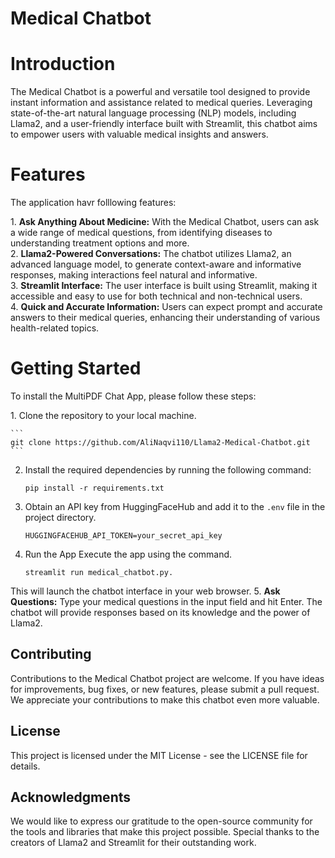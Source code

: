 # Medical Chatbot

# Introduction
<p>The Medical Chatbot is a powerful and versatile tool designed to provide instant information and assistance related to medical queries. Leveraging state-of-the-art natural language processing (NLP) models, including Llama2, and a user-friendly interface built with Streamlit, this chatbot aims to empower users with valuable medical insights and answers.</p>

# Features
<p>The application havr folllowing features:</p>
1. <b>Ask Anything About Medicine:</b> With the Medical Chatbot, users can ask a wide range of medical questions, from identifying diseases to understanding treatment options and more.<br>
2. <b>Llama2-Powered Conversations:</b> The chatbot utilizes Llama2, an advanced language model, to generate context-aware and informative responses, making interactions feel natural and informative.<br>
3. <b>Streamlit Interface:</b> The user interface is built using Streamlit, making it accessible and easy to use for both technical and non-technical users.<br>
4. <b>Quick and Accurate Information:</b> Users can expect prompt and accurate answers to their medical queries, enhancing their understanding of various health-related topics.<br>


# Getting Started
 <p>To install the MultiPDF Chat App, please follow these steps:</p>
1. Clone the repository to your local machine.
     
    ```
    git clone https://github.com/AliNaqvi110/Llama2-Medical-Chatbot.git
    ```


2. Install the required dependencies by running the following command:

    ```
    pip install -r requirements.txt
    ```

3. Obtain an API key from HuggingFaceHub and add it to the `.env` file in the project directory.

    ```shell
    HUGGINGFACEHUB_API_TOKEN=your_secret_api_key
    ```
4. Run the App
 Execute the app using the command.
 
    ```
    streamlit run medical_chatbot.py.
    ```
 This will launch the chatbot interface in your web browser.
5. <b> Ask Questions:</b> Type your medical questions in the input field and hit Enter. The chatbot will provide responses based on its knowledge and the power of Llama2.

## Contributing
<p>Contributions to the Medical Chatbot project are welcome. If you have ideas for improvements, bug fixes, or new features, please submit a pull request. We appreciate your contributions to make this chatbot even more valuable.</p>

## License
<p>This project is licensed under the MIT License - see the LICENSE file for details.</p>

## Acknowledgments
<p>We would like to express our gratitude to the open-source community for the tools and libraries that make this project possible. Special thanks to the creators of Llama2 and Streamlit for their outstanding work.</p>